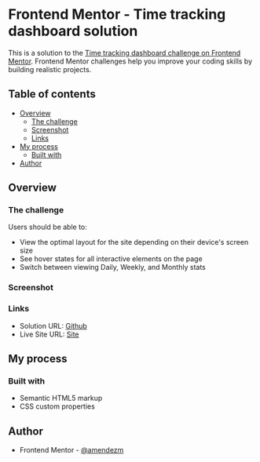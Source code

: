 # Frontend Mentor - Time tracking dashboard solution

This is a solution to the [Time tracking dashboard challenge on Frontend Mentor](https://www.frontendmentor.io/challenges/time-tracking-dashboard-UIQ7167Jw). Frontend Mentor challenges help you improve your coding skills by building realistic projects.

## Table of contents

- [Overview](#overview)
  - [The challenge](#the-challenge)
  - [Screenshot](#screenshot)
  - [Links](#links)
- [My process](#my-process)
  - [Built with](#built-with)
- [Author
  ](#author)

## Overview

### The challenge

Users should be able to:

- View the optimal layout for the site depending on their device's screen size
- See hover states for all interactive elements on the page
- Switch between viewing Daily, Weekly, and Monthly stats

### Screenshot


### Links

- Solution URL: [Github](https://github.com/sun-empire-solutions/time-tracking-dashboard.git) 
- Live Site URL: [Site](https://github.com/sun-empire-solutions/time-tracking-dashboard)

## My process

### Built with

- Semantic HTML5 markup
- CSS custom properties

## Author

- Frontend Mentor - [@amendezm](https://www.frontendmentor.io/profile/amendezm)
